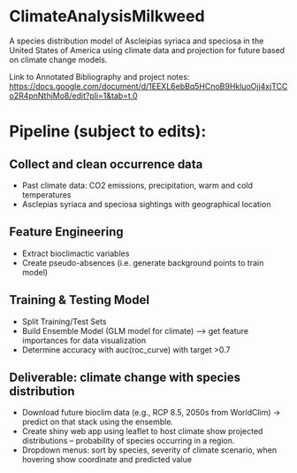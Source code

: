 # ClimateAnalysisMilkweed
A species distribution model of Ascleipias syriaca and speciosa in the United States of America using climate data and projection for future based on climate change models.

Link to Annotated Bibliography and project notes: https://docs.google.com/document/d/1EEXL6ebBq5HCnoB9HkluoOjj4xjTCCo2R4pnNthjMo8/edit?pli=1&tab=t.0

# Pipeline (subject to edits):
## Collect and clean occurrence data
- Past climate data: CO2 emissions, precipitation, warm and cold temperatures
- Asclepias syriaca and speciosa sightings with geographical location
## Feature Engineering
- Extract bioclimactic variables
- Create pseudo-absences (i.e. generate background points to train model)
## Training & Testing Model
- Split Training/Test Sets
- Build Ensemble Model (GLM model for climate) --> get feature importances for data visualization
- Determine accuracy with auc(roc_curve) with target >0.7
## Deliverable:  climate change with species distribution
- Download future bioclim data (e.g., RCP 8.5, 2050s from WorldClim) → predict on that stack using the ensemble.
- Create shiny web app using leaflet to host climate show projected distributions – probability of species occurring in a region. 
- Dropdown menus: sort by species, severity of climate scenario, when hovering show coordinate and predicted value
